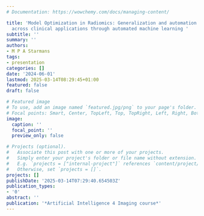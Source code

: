 ```yaml
---
# Documentation: https://wowchemy.com/docs/managing-content/

title: 'Model Optimization in Radiomics: Generalization and automation of radiomics
  across clinical applications through automated machine learning '
subtitle: ''
summary: ''
authors:
- M P A Starmans
tags:
- presentation
categories: []
date: '2024-06-01'
lastmod: 2025-03-14T08:29:45+01:00
featured: false
draft: false

# Featured image
# To use, add an image named `featured.jpg/png` to your page's folder.
# Focal points: Smart, Center, TopLeft, Top, TopRight, Left, Right, BottomLeft, Bottom, BottomRight.
image:
  caption: ''
  focal_point: ''
  preview_only: false

# Projects (optional).
#   Associate this post with one or more of your projects.
#   Simply enter your project's folder or file name without extension.
#   E.g. `projects = ["internal-project"]` references `content/project/deep-learning/index.md`.
#   Otherwise, set `projects = []`.
projects: []
publishDate: '2025-03-14T07:29:40.654503Z'
publication_types:
- '0'
abstract: ''
publication: '*Artificial Intelligence 4 Imaging course*'
---
```

